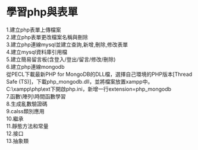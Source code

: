 # 學習php與表單

1.建立php表單上傳檔案  
2.建立php表單更改檔案名稱與刪除  
3.建立php連線mysql並建立查詢,新增,刪除,修改表單  
4.建立mysql資料庫引用檔  
5.建立簡易留言板(含登入/登出/留言/修改/刪除)  
6.建立php連線mongodb  
從PECL下載最新PHP for MongoDB的DLL檔，選擇自己環境的PHP版本[Thread Safe (TS)]，下載php_mongodb.dll，並將檔案放置xampp中。
C:\xampp\php\ext下開啟php.ini，新增一行extension=php_mongodb  
7.函數\陣列\時間函數學習   
8.生成亂數驗證碼  
9.calss類別應用  
10.繼承  
11.靜態方法和常量  
12.接口  
13.抽象類  